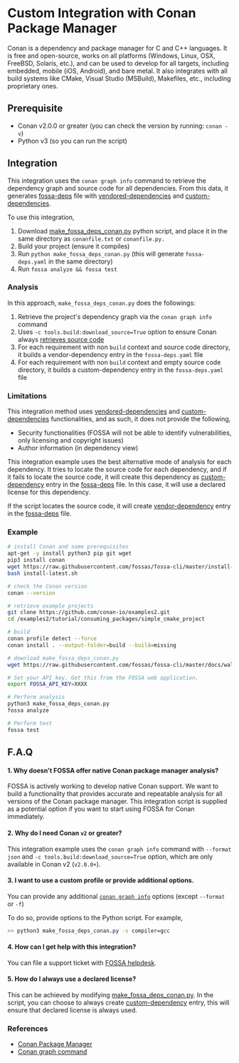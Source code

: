 # Custom Integration with Conan Package Manager

Conan is a dependency and package manager for C and C++ languages. It is free and open-source, works on all
platforms (Windows, Linux, OSX, FreeBSD, Solaris, etc.), and can be used to develop for all targets, including
embedded, mobile (iOS, Android), and bare metal. It also integrates with all build systems like CMake,
Visual Studio (MSBuild), Makefiles, etc., including proprietary ones.

## Prerequisite

- Conan v2.0.0 or greater (you can check the version by running: `conan -v`)
- Python v3 (so you can run the script)

## Integration

This integration uses the `conan graph info` command to retrieve the dependency graph and source code for all dependencies. From this data, it generates [fossa-deps](./../references/files/fossa-deps.md) file with
[vendored-dependencies](./../features/vendored-dependencies.md) and [custom-dependencies](../features/manual-dependencies.md).

To use this integration,
1. Download [make_fossa_deps_conan.py](./make_fossa_deps_conan.py) python script, and place it in the same directory as `conanfile.txt` or `conanfile.py.`
2. Build your project (ensure it compiles)
3. Run `python make_fossa_deps_conan.py` (this will generate `fossa-deps.yaml` in the same directory)
4. Run `fossa analyze && fossa test`

### Analysis

In this approach, `make_fossa_deps_conan.py` does the followings:

1. Retrieve the project's dependency graph via the `conan graph info` command
2. Uses `-c tools.build:download_source=True` option to ensure Conan always [retrieves source code](https://docs.conan.io/2.0/reference/conanfile/methods/source.html#forced-retrieval-of-sources)
3. For each requirement with non `build` context and source code directory, it builds a vendor-dependency entry in the `fossa-deps.yaml` file
4. For each requirement with non `build` context and empty source code directory, it builds a custom-dependency entry in the `fossa-deps.yaml` file

### Limitations

This integration method uses [vendored-dependencies](./../features/vendored-dependencies.md) and [custom-dependencies](../features/manual-dependencies.md)
functionalities, and as such, it does not provide the following,

- Security functionalities (FOSSA will not be able to identify vulnerabilities, only licensing and copyright issues)
- Author information (in dependency view)

This integration example uses the best alternative mode of analysis for each dependency. It tries to
locate the source code for each dependency, and if it fails to locate the source code, it will create this dependency
as [custom-dependency](../features/manual-dependencies.md) entry in the [fossa-deps](./../references/files/fossa-deps.md) file.
In this case, it will use a declared license for this dependency.

If the script locates the source code, it will create [vendor-dependency](./../features/vendored-dependencies.md) entry in
the [fossa-deps](./../references/files/fossa-deps.md) file.

### Example

```bash
# install Conan and some prerequisites
apt-get -y install python3 pip git wget
pip3 install conan
wget https://raw.githubusercontent.com/fossas/fossa-cli/master/install-latest.sh
bash install-latest.sh

# check the Conan version
conan --version

# retrieve example projects
git clone https://github.com/conan-io/examples2.git
cd /examples2/tutorial/consuming_packages/simple_cmake_project

# build
conan profile detect --force
conan install . --output-folder=build --build=missing

# download make_fossa_deps_conan.py
wget https://raw.githubusercontent.com/fossas/fossa-cli/master/docs/walkthroughs/make_fossa_deps_conan.py

# Set your API key. Get this from the FOSSA web application.
export FOSSA_API_KEY=XXXX

# Perform analysis
python3 make_fossa_deps_conan.py
fossa analyze

# Perform test
fossa test
```

## F.A.Q

#### 1. Why doesn't FOSSA offer native Conan package manager analysis?

FOSSA is actively working to develop native Conan support. We want to build a functionality that provides accurate and repeatable analysis for all versions of the Conan package manager. This integration
script is supplied as a potential option if you want to start using FOSSA for Conan immediately.

#### 2. Why do I need Conan `v2` or greater?

This integration example uses the `conan graph info` command with `--format json` and
`-c tools.build:download_source=True` option, which are only available in Conan v2 (`v2.0.0+`).

#### 3. I want to use a custom profile or provide additional options.

You can provide any additional [`conan graph info`](https://docs.conan.io/2.0/reference/commands/graph/info.html) options (except `--format` or `-f`)

To do so, provide options to the Python script. For example,

```bash
>> python3 make_fossa_deps_conan.py -s compiler=gcc
```

#### 4. How can I get help with this integration?

You can file a support ticket with [FOSSA helpdesk](https://support.fossa.com/hc/en-us).

#### 5. How do I always use a declared license?

This can be achieved by modifying [make_fossa_deps_conan.py](./make_fossa_deps_conan.py). In the script,
you can choose to always create [custom-dependency](../features/manual-dependencies.md) entry, this will ensure
that declared license is always used.

### References

- [Conan Package Manager](https://docs.conan.io)
- [Conan graph command](https://docs.conan.io/2.0/reference/commands/graph/info.html)
